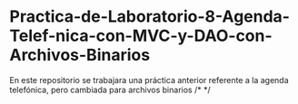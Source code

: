 # Practica-de-Laboratorio-8-Agenda-Telef-nica-con-MVC-y-DAO-con-Archivos-Binarios
En este repositorio se trabajara una práctica anterior referente a la agenda telefónica, pero cambiada para archivos binarios
/*
*/
